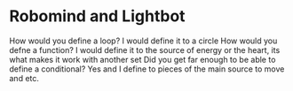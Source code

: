 # Robomind and Lightbot
How would you define a loop? I would define it to a circle
How would you defne a function? I would define it to the source of energy or the heart, its what makes it work with another set
Did you get far enough to be able to define a conditional? Yes and I define to pieces of the main source to move and etc.

